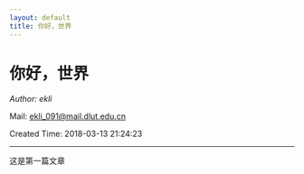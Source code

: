 ```yaml
---
layout: default
title: 你好，世界
---
```


# 你好，世界

*Author: ekli*

Mail: <a href="ekli_091@mail.dlut.edu.cn">
ekli_091@mail.dlut.edu.cn
</a>

Created Time: 2018-03-13 21:24:23

---
这是第一篇文章
